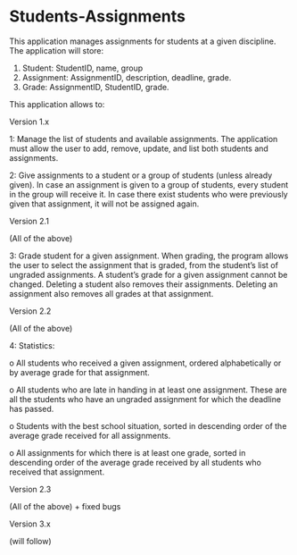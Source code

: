 # Students-Assignments
This application manages assignments for students at a given discipline. The application
will store:

1. Student: StudentID, name, group
2. Assignment: AssignmentID, description, deadline, grade.
3. Grade: AssignmentID, StudentID, grade.

This application allows to:

Version 1.x

  1: Manage the list of students and available assignments. The application must allow the user to add, remove, update, and list both students and assignments.

  2: Give assignments to a student or a group of students (unless already given). In case an
assignment is given to a group of students, every student in the group will receive it. In case there exist students who were previously given that assignment, it will not be assigned again.

Version 2.1

(All of the above)

  3: Grade student for a given assignment. When grading, the program allows the user to select the assignment that is graded, from the student’s list of ungraded assignments. A student’s grade for a given assignment cannot be changed. Deleting a student also removes their assignments. Deleting an assignment also removes all grades at that assignment.

Version 2.2

(All of the above)

  4: Statistics:

o All students who received a given assignment, ordered alphabetically or by average grade for that assignment.

o All students who are late in handing in at least one assignment. These are all the students who have an ungraded assignment for which the deadline has passed.

o Students with the best school situation, sorted in descending order of the average grade received for all assignments.

o All assignments for which there is at least one grade, sorted in descending order of the average grade received by all students who received that assignment.

Version 2.3

(All of the above) + fixed bugs

Version 3.x

(will follow)
